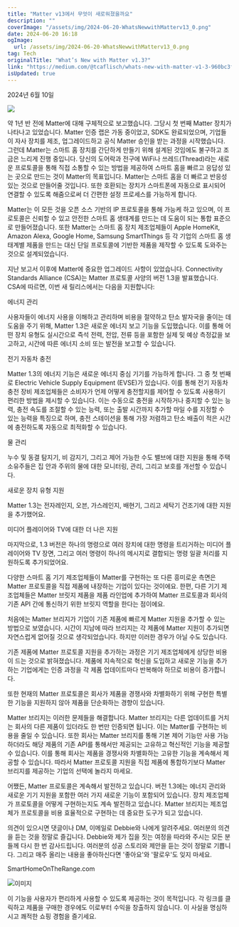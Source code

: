 ```yaml
---
title: "Matter v13에서 무엇이 새로워졌을까요"
description: ""
coverImage: "/assets/img/2024-06-20-WhatsNewwithMatterv13_0.png"
date: 2024-06-20 16:18
ogImage: 
  url: /assets/img/2024-06-20-WhatsNewwithMatterv13_0.png
tag: Tech
originalTitle: "What’s New with Matter v1.3?"
link: "https://medium.com/@tcaflisch/whats-new-with-matter-v1-3-960bc3f51da6"
isUpdated: true
---
```






2024년 6월 10일

<img src="/assets/img/2024-06-20-WhatsNewwithMatterv13_0.png" />

약 1년 반 전에 Matter에 대해 구체적으로 보고했습니다. 그당시 첫 번째 Matter 장치가 나타나고 있었습니다. Matter 인증 랩은 가동 중이었고, SDK도 완료되었으며, 기업들이 자사 장치를 제조, 업그레이드하고 공식 Matter 승인을 받는 과정을 시작했습니다. 그런데 Matter는 스마트 홈 장치를 간단하게 만들기 위해 설계된 것임에도 불구하고 조금은 느리게 진행 중입니다. 당신의 도어락과 전구에 WiFi나 쓰레드(Thread)라는 새로운 프로토콜을 통해 직접 소통할 수 있는 방법을 제공하여 스마트 홈을 빠르고 응답성 있는 곳으로 만드는 것이 Matter의 목표입니다. Matter는 스마트 홈을 더 빠르고 반응성 있는 것으로 만들어줄 것입니다. 또한 호환되는 장치가 스마트폰에 자동으로 표시되어 연결할 수 있도록 해줌으로써 더 간편한 설정 프로세스를 가능하게 합니다.

Matter는 이 모든 것을 오픈 소스 기반의 IP 프로토콜을 통해 가능케 하고 있으며, 이 프로토콜은 신뢰할 수 있고 안전한 스마트 홈 생태계를 만드는 데 도움이 되는 통합 표준으로 만들어졌습니다. 또한 Matter는 스마트 홈 장치 제조업체들이 Apple HomeKit, Amazon Alexa, Google Home, Samsung SmartThings 등 각 기업의 스마트 홈 생태계별 제품을 만드는 대신 단일 프로토콜에 기반한 제품을 제작할 수 있도록 도와주는 것으로 설계되었습니다.

<div class="content-ad"></div>

지난 보고서 이후에 Matter에 중요한 업그레이드 사항이 있었습니다. Connectivity Standards Alliance (CSA)는 Matter 프로토콜 사양의 버전 1.3을 발표했습니다. CSA에 따르면, 이번 새 릴리스에서는 다음을 지원합니다:

에너지 관리

사용자들이 에너지 사용을 이해하고 관리하며 비용을 절약하고 탄소 발자국을 줄이는 데 도움을 주기 위해, Matter 1.3은 새로운 에너지 보고 기능을 도입했습니다. 이를 통해 어떤 장치 유형도 실시간으로 즉석 전력, 전압, 전류 등을 포함한 실제 및 예상 측정값을 보고하고, 시간에 따른 에너지 소비 또는 발전을 보고할 수 있습니다.

전기 자동차 충전

<div class="content-ad"></div>

Matter 1.3의 에너지 기능은 새로운 에너지 중심 기기를 가능하게 합니다. 그 중 첫 번째로 Electric Vehicle Supply Equipment (EVSE)가 있습니다. 이를 통해 전기 자동차 충전 장비 제조업체들은 소비자가 언제 어떻게 충전할지를 제어할 수 있도록 사용하기 편리한 방법을 제시할 수 있습니다. 이는 수동으로 충전을 시작하거나 중지할 수 있는 능력, 충전 속도를 조절할 수 있는 능력, 또는 출발 시간까지 추가할 마일 수를 지정할 수 있는 능력을 특징으로 하며, 충전 스테이션을 통해 가장 저렴하고 탄소 배출이 적은 시간에 충전하도록 자동으로 최적화할 수 있습니다.

물 관리

누수 및 동결 탐지기, 비 감지기, 그리고 제어 가능한 수도 밸브에 대한 지원을 통해 주택 소유주들은 집 안과 주위의 물에 대한 모니터링, 관리, 그리고 보호를 개선할 수 있습니다.

새로운 장치 유형 지원

<div class="content-ad"></div>

Matter 1.3는 전자레인지, 오븐, 가스레인지, 배현기, 그리고 세탁기 건조기에 대한 지원을 추가했어요.

미디어 플레이어와 TV에 대한 더 나은 지원

마지막으로, 1.3 버전은 하나의 명령으로 여러 장치에 대한 명령을 트리거하는 미디어 플레이어와 TV 장면, 그리고 여러 명령이 하나의 메시지로 결합되는 명령 일괄 처리를 지원하도록 추가되었어요.

다양한 스마트 홈 기기 제조업체들이 Matter를 구현하는 또 다른 흥미로운 측면은 Matter 프로토콜을 직접 제품에 내장하는 기업이 있다는 것이에요. 한편, 다른 기기 제조업체들은 Matter 브릿지 제품을 제품 라인업에 추가하여 Matter 프로토콜과 회사의 기존 API 간에 통신하기 위한 브릿지 역할을 한다는 점이에요.

<div class="content-ad"></div>

처음에는 Matter 브리지가 기업이 기존 제품에 빠르게 Matter 지원을 추가할 수 있는 방법으로 보였습니다. 시간이 지남에 따라 브리지는 각 제품에 Matter 지원이 추가되면 자연스럽게 없어질 것으로 생각되었습니다. 하지만 이러한 경우가 아닐 수도 있습니다.

기존 제품에 Matter 프로토콜 지원을 추가하는 과정은 기기 제조업체에게 상당한 비용이 드는 것으로 밝혀졌습니다. 제품에 지속적으로 혁신을 도입하고 새로운 기능을 추가하는 기업에게는 인증 과정을 각 제품 업데이트마다 반복해야 하므로 비용이 증가합니다.

또한 현재의 Matter 프로토콜은 회사가 제품을 경쟁사와 차별화하기 위해 구현한 특별한 기능을 지원하지 않아 제품을 단순화하는 경향이 있습니다.

Matter 브리지는 이러한 문제들을 해결합니다. Matter 브리지는 다른 업데이트를 거치는 회사의 다른 제품이 있더라도 한 번만 인증되면 됩니다. 이는 Matter를 구현하는 비용을 줄일 수 있습니다. 또한 회사는 Matter 브리지를 통해 기본 제어 기능만 사용 가능하더라도 해당 제품의 기존 API를 통해서만 제공되는 고유하고 혁신적인 기능을 제공할 수 있습니다. 이를 통해 회사는 제품을 경쟁사와 차별화하는 고유한 기능을 계속해서 제공할 수 있습니다. 따라서 Matter 프로토콜 지원을 직접 제품에 통합하기보다 Matter 브리지를 제공하는 기업의 선택에 놀라지 마세요.

<div class="content-ad"></div>

어쨌든, Matter 프로토콜은 계속해서 발전하고 있습니다. 버전 1.3에는 에너지 관리와 새로운 기기 지원을 포함한 여러 가지 새로운 기능이 포함되어 있습니다. 장치 제조업체가 프로토콜을 어떻게 구현하는지도 계속 발전하고 있습니다. Matter 브리지는 제조업체가 프로토콜을 비용 효율적으로 구현하는 데 중요한 도구가 되고 있습니다.

의견이 있으시면 댓글이나 DM, 이메일로 Debbie와 나에게 알려주세요. 여러분의 의견을 듣는 것을 정말로 즐깁니다. Debbie와 제가 집을 짓는 여정을 따라와 주시는 모든 분들께 다시 한 번 감사드립니다. 여러분의 성공 스토리와 제안을 듣는 것이 정말로 기쁩니다. 그리고 매주 올리는 내용을 좋아하신다면 '좋아요'와 '팔로우'도 잊지 마세요.

SmartHomeOnTheRange.com

![이미지](/assets/img/2024-06-20-WhatsNewwithMatterv13_1.png)

<div class="content-ad"></div>

이 기능을 사용자가 편리하게 사용할 수 있도록 제공하는 것이 목적입니다. 각 링크를 클릭하고 제품을 구매한 경우에도 이로부터 수익을 창출하지 않습니다. 이 사실을 명심하시고 쾌적한 쇼핑 경험을 즐기세요.
